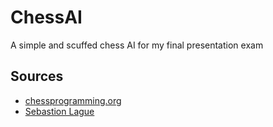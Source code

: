 # ChessAI

A simple and scuffed chess AI for my final presentation exam


## Sources
- [chessprogramming.org](https://www.chessprogramming.org/Main_Page)
- [Sebastion Lague](https://github.com/SebLague/Chess-AI)